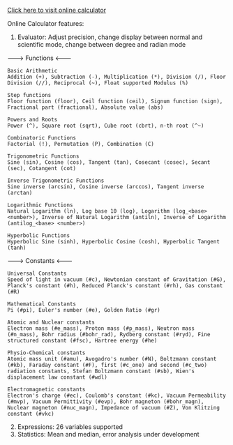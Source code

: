 [Click here to visit online calculator](http://online-calculator.glitch.me/index.html)

Online Calculator features:

1) Evaluator: Adjust precision, change display between normal and scientific mode, change between degree and radian mode

---> Functions <---

    Basic Arithmetic
    Addition (+), Subtraction (-), Multiplication (*), Division (/), Floor Division (//), Reciprocal (~), Float supported Modulus (%)

    Step functions
    Floor function (floor), Ceil function (ceil), Signum function (sign), Fractional part (fractional), Absolute value (abs)

    Powers and Roots
    Power (^), Square root (sqrt), Cube root (cbrt), n-th root (^~)

    Combinatoric Functions
    Factorial (!), Permutation (P), Combination (C)

    Trigonometric Functions
    Sine (sin), Cosine (cos), Tangent (tan), Cosecant (cosec), Secant (sec), Cotangent (cot)

    Inverse Trigonometric Functions
    Sine inverse (arcsin), Cosine inverse (arccos), Tangent inverse (arctan)

    Logarithmic Functions
    Natural Logarithm (ln), Log base 10 (log), Logarithm (log_<base> <number>), Inverse of Natural Logarithm (antiln), Inverse of Logarithm (antilog_<base> <number>)

    Hyperbolic Functions
    Hyperbolic Sine (sinh), Hyperbolic Cosine (cosh), Hyperbolic Tangent (tanh)

---> Constants <---

    Universal Constants
    Speed of light in vacuum (#c), Newtonian constant of Gravitation (#G), Planck's constant (#h), Reduced Planck's constant (#rh), Gas constant (#R)

    Mathematical Constants
    Pi (#pi), Euler's number (#e), Golden Ratio (#gr)

    Atomic and Nuclear constants
    Electron mass (#e_mass), Proton mass (#p_mass), Neutron mass (#n_mass), Bohr radius (#bohr_rad), Rydberg constant (#ryd), Fine structured constant (#fsc), Hartree energy (#he)

    Physio-Chemical constants
    Atomic mass unit (#amu), Avogadro's number (#N), Boltzmann constant (#kb), Faraday constant (#F), first (#c_one) and second (#c_two) radiation constants, Stefan Boltzmann constant (#sb), Wien's displacement law constant (#wdl)

    Electromagnetic constants
    Electron's charge (#ec), Coulomb's constant (#kc), Vacuum Permeability (#mvp), Vacuum Permittivity (#evp), Bohr magneton (#bohr_magn), Nuclear magneton (#nuc_magn), Impedance of vacuum (#Z), Von Klitzing constant (#vkc)

2) Expressions: 26 variables supported
3) Statistics: Mean and median, error analysis under development
